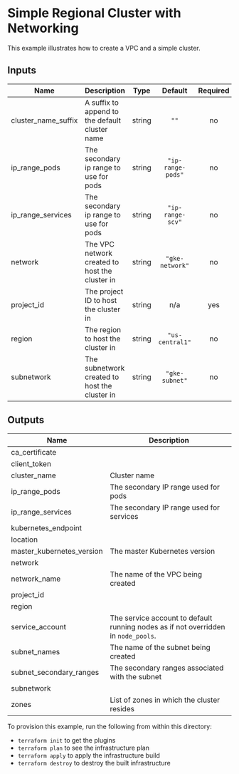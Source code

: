 # Simple Regional Cluster with Networking

This example illustrates how to create a VPC and a simple cluster.

<!-- BEGINNING OF PRE-COMMIT-TERRAFORM DOCS HOOK -->
## Inputs

| Name | Description | Type | Default | Required |
|------|-------------|:----:|:-----:|:-----:|
| cluster\_name\_suffix | A suffix to append to the default cluster name | string | `""` | no |
| ip\_range\_pods | The secondary ip range to use for pods | string | `"ip-range-pods"` | no |
| ip\_range\_services | The secondary ip range to use for pods | string | `"ip-range-scv"` | no |
| network | The VPC network created to host the cluster in | string | `"gke-network"` | no |
| project\_id | The project ID to host the cluster in | string | n/a | yes |
| region | The region to host the cluster in | string | `"us-central1"` | no |
| subnetwork | The subnetwork created to host the cluster in | string | `"gke-subnet"` | no |

## Outputs

| Name | Description |
|------|-------------|
| ca\_certificate |  |
| client\_token |  |
| cluster\_name | Cluster name |
| ip\_range\_pods | The secondary IP range used for pods |
| ip\_range\_services | The secondary IP range used for services |
| kubernetes\_endpoint |  |
| location |  |
| master\_kubernetes\_version | The master Kubernetes version |
| network |  |
| network\_name | The name of the VPC being created |
| project\_id |  |
| region |  |
| service\_account | The service account to default running nodes as if not overridden in `node_pools`. |
| subnet\_names | The name of the subnet being created |
| subnet\_secondary\_ranges | The secondary ranges associated with the subnet |
| subnetwork |  |
| zones | List of zones in which the cluster resides |

<!-- END OF PRE-COMMIT-TERRAFORM DOCS HOOK -->

To provision this example, run the following from within this directory:
- `terraform init` to get the plugins
- `terraform plan` to see the infrastructure plan
- `terraform apply` to apply the infrastructure build
- `terraform destroy` to destroy the built infrastructure
